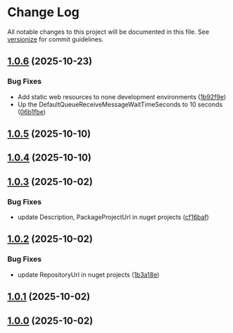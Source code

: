 # Change Log

All notable changes to this project will be documented in this file. See [versionize](https://github.com/versionize/versionize) for commit guidelines.

<a name="1.0.6"></a>
## [1.0.6](https://www.github.com/rehmanab/topica/releases/tag/v1.0.6) (2025-10-23)

### Bug Fixes

* Add static web resources to none development environments ([1b92f9e](https://www.github.com/rehmanab/topica/commit/1b92f9e34a1bbd90516a68ab8f80274c8e093cdf))
* Up the DefaultQueueReceiveMessageWaitTimeSeconds to 10 seconds ([06b1fbe](https://www.github.com/rehmanab/topica/commit/06b1fbe6adfb751bd813c1b7f5adaa1dd027e433))

<a name="1.0.5"></a>
## [1.0.5](https://www.github.com/rehmanab/topica/releases/tag/v1.0.5) (2025-10-10)

<a name="1.0.4"></a>
## [1.0.4](https://www.github.com/rehmanab/topica/releases/tag/v1.0.4) (2025-10-10)

<a name="1.0.3"></a>
## [1.0.3](https://www.github.com/rehmanab/topica/releases/tag/v1.0.3) (2025-10-02)

### Bug Fixes

* update Description, PackageProjectUrl in nuget projects ([cf16baf](https://www.github.com/rehmanab/topica/commit/cf16bafc8b0af88c2892869386e86a85b7303bda))

<a name="1.0.2"></a>
## [1.0.2](https://www.github.com/rehmanab/topica/releases/tag/v1.0.2) (2025-10-02)

### Bug Fixes

* update RepositoryUrl in nuget projects ([1b3a18e](https://www.github.com/rehmanab/topica/commit/1b3a18e3b1b795b62def7c282b168a869df480f2))

<a name="1.0.1"></a>
## [1.0.1](https://www.github.com/rehmanab/topica/releases/tag/v1.0.1) (2025-10-02)

<a name="1.0.0"></a>
## [1.0.0](https://www.github.com/rehmanab/topica/releases/tag/v1.0.0) (2025-10-02)

